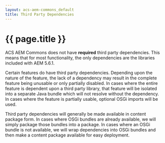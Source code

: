 ```yaml
---
layout: acs-aem-commons_default
title: Third Party Dependencies
---
```


# {{ page.title }}

ACS AEM Commons does not have **required** third party dependencies. This means that for most functionality, the only dependencies are the libraries included with AEM 5.6.1.

Certain features do have third party dependencies. Depending upon the nature of the feature, the lack of a dependency may result in the complete feature being unusable or only partially disabled. In cases where the entire feature is dependent upon a third party library, that feature will be isolated into a separate Java bundle which will not resolve without the dependency. In cases where the feature is partially usable, optional OSGi imports will be used.

Third party dependencies will generally be made available in content package form. In cases where OSGi bundles are already available, we will simply package those bundles into a package. In cases where an OSGi bundle is not available, we will wrap dependencies into OSGi bundles and then make a content package available for easy deployment.